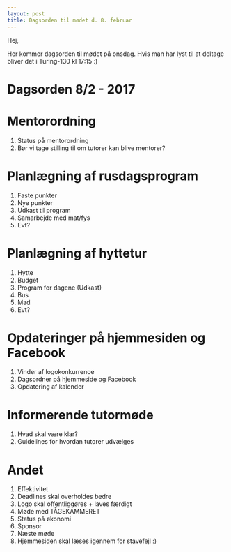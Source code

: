 ```yaml
---
layout: post
title: Dagsorden til mødet d. 8. februar
---
```


Hej, 

Her kommer dagsorden til mødet på onsdag. Hvis man har lyst til at deltage bliver det i Turing-130 kl 17:15 :) 

Dagsorden 8/2 - 2017
====================

Mentorordning
=============
1. Status på mentorordning
2. Bør vi tage stilling til om tutorer kan blive mentorer?

Planlægning  af rusdagsprogram
==============================
1. Faste punkter 
2. Nye punkter
3. Udkast til program
4. Samarbejde med mat/fys
5. Evt? 

Planlægning af hyttetur
=======================
1. Hytte 
2. Budget 
3. Program for dagene (Udkast) 
4. Bus 
5. Mad 
6. Evt? 

Opdateringer på hjemmesiden og Facebook
=======================================
1. Vinder af logokonkurrence 
2. Dagsordner på hjemmeside og Facebook 
3. Opdatering af kalender

Informerende tutormøde
======================

1. Hvad skal være klar? 
2. Guidelines for hvordan tutorer udvælges

Andet
=====
1. Effektivitet 
2. Deadlines skal overholdes bedre 
3. Logo skal offentliggøres + laves færdigt 
4. Møde med TÅGEKAMMERET
5. Status på økonomi
6. Sponsor 
7. Næste møde
8. Hjemmesiden skal læses igennem for stavefejl :) 
